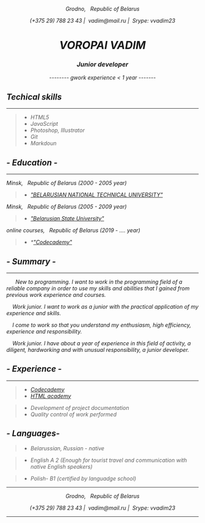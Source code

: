 
<p align="center"><em>Grodno, &nbsp; Republic of Belarus  <em> 

<center> 
  <p>(+375 29) 788 23 43 | &nbsp;vadim@mail.ru | &nbsp;Srype: vvadim23  </p>
  </center>  
 <h1 align="center">VOROPAI VADIM</h1>
 <em><h3 align="center">Junior developer</h3></em>

 <p align="center"><em>-------- gwork experience < 1 year ------- </em></p> 

## Techical skills 

***

 >*  *HTML5*
 >*  *JavaScript*
 >*  *Photoshop, Illustrator*
  >* *Git*
   >*  *Markdoun*
 
 
 ## - Education -

***

Minsk, &nbsp; Republic of Belarus (2000 - 2005 year) 
>* *["BELARUSIAN NATIONAL TECHNICAL UNIVERSITY"](https://www.codecademy.com/users/VoropaiVadim/achievementshttps://en.bntu.by/)*

 
Minsk, &nbsp; Republic of Belarus (2005 - 2009 year) 
>* *["Belarusian State University"](https://www.bsu.by/)*

online courses, &nbsp; Republic of Belarus (2019 - .... year) 
>* *["Codecademy"](https://www.codecademy.com/)

## - Summary -

***

&nbsp;&nbsp;&nbsp;&nbsp;&nbsp; New to programming. I want to work in the programming field of a reliable company in order to use my skills and abilities that I gained from previous work experience and courses.

&nbsp;&nbsp;&nbsp;&nbsp;Work junior. I want to work as a junior with the practical application of my experience and skills.

&nbsp;&nbsp;&nbsp;&nbsp;I come to work so that you understand my enthusiasm, high efficiency, experience and responsibility.

&nbsp;&nbsp;&nbsp;&nbsp;Work junior. I have about a year of experience in this field of activity, a diligent, hardworking and with unusual responsibility, a  junior developer.

## - Experience -

***
>*  *[Codecademy](https://www.codecademy.com/users/VoropaiVadim/achievements)*
 >*  *[HTML academy](https://htmlacademy.ru/profile/id1016365/achievements)*

>*  *Development of project documentation*
>*  *Quality control of work performed*

## - Languages-
 
>* Belarussian, Russian - native  

>* English A 2 (Enough for tourist travel and communication with native English speakers)  

>* Polish- B1 (certified by languadge school) 
****

<p align="center"><em>Grodno, &nbsp; Republic of Belarus  <em> 
</p>
<center> 
  <p>(+375 29) 788 23 43 | &nbsp;vadim@mail.ru | &nbsp;Srype: vvadim23  </p>
  </center>  

***
